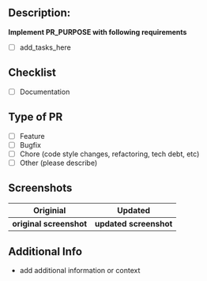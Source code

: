 ## Description:

**Implement PR_PURPOSE with following requirements**

- [ ] add_tasks_here

## Checklist

- [ ] Documentation

## Type of PR

- [ ] Feature
- [ ] Bugfix
- [ ] Chore (code style changes, refactoring, tech debt, etc)
- [ ] Other (please describe)

## Screenshots

|        Originial        |        Updated         |
| :---------------------: | :--------------------: |
| **original screenshot** | **updated screenshot** |

## Additional Info

- add additional information or context
